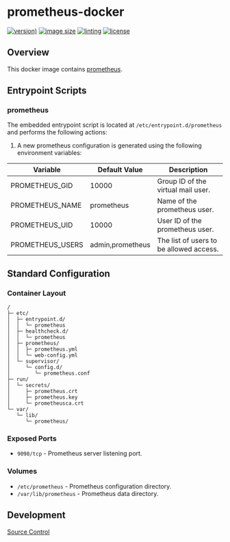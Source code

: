 # prometheus-docker

[![version)](https://img.shields.io/docker/v/crashvb/prometheus/latest)](https://hub.docker.com/repository/docker/crashvb/prometheus)
[![image size](https://img.shields.io/docker/image-size/crashvb/prometheus/latest)](https://hub.docker.com/repository/docker/crashvb/prometheus)
[![linting](https://img.shields.io/badge/linting-hadolint-yellow)](https://github.com/hadolint/hadolint)
[![license](https://img.shields.io/github/license/crashvb/prometheus-docker.svg)](https://github.com/crashvb/prometheus-docker/blob/master/LICENSE.md)

## Overview

This docker image contains [prometheus](https://prometheus.io/).

## Entrypoint Scripts

### prometheus

The embedded entrypoint script is located at `/etc/entrypoint.d/prometheus` and performs the following actions:

1. A new prometheus configuration is generated using the following environment variables:

 | Variable | Default Value | Description |
 | ---------| ------------- | ----------- |
 | PROMETHEUS\_GID | 10000 | Group ID of the virtual mail user. |
 | PROMETHEUS\_NAME | prometheus | Name of the prometheus user. |
 | PROMETHEUS\_UID | 10000 | User ID of the prometheus user. |
 | PROMETHEUS\_USERS| admin,prometheus | The list of users to be allowed access. |

## Standard Configuration

### Container Layout

```
/
├─ etc/
│  ├─ entrypoint.d/
│  │  └─ prometheus
│  ├─ healthcheck.d/
│  │  └─ prometheus
│  ├─ prometheus/
│  │  ├─ prometheus.yml
│  │  └─ web-config.yml
│  └─ supervisor/
│     └─ config.d/
│        └─ prometheus.conf
├─ run/
│  └─ secrets/
│     ├─ prometheus.crt
│     ├─ prometheus.key
│     └─ prometheusca.crt
└─ var/
   └─ lib/
      └─ prometheus/
```

### Exposed Ports

* `9090/tcp` - Prometheus server listening port.

### Volumes

* `/etc/prometheus` - Prometheus configuration directory.
* `/var/lib/prometheus` - Prometheus data directory.

## Development

[Source Control](https://github.com/crashvb/prometheus-docker)

